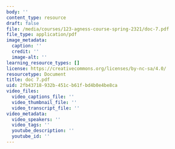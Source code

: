```yaml
---
body: ''
content_type: resource
draft: false
file: /media/courses/123-agness-course-spring-2321/doc-7.pdf
file_type: application/pdf
image_metadata:
  caption: ''
  credit: ''
  image-alt: ''
learning_resource_types: []
license: https://creativecommons.org/licenses/by-nc-sa/4.0/
resourcetype: Document
title: doc 7.pdf
uid: 2fb43718-932b-451c-b61f-bd4b0e4be8ca
video_files:
  video_captions_file: ''
  video_thumbnail_file: ''
  video_transcript_file: ''
video_metadata:
  video_speakers: ''
  video_tags: ''
  youtube_description: ''
  youtube_id: ''
---
```

